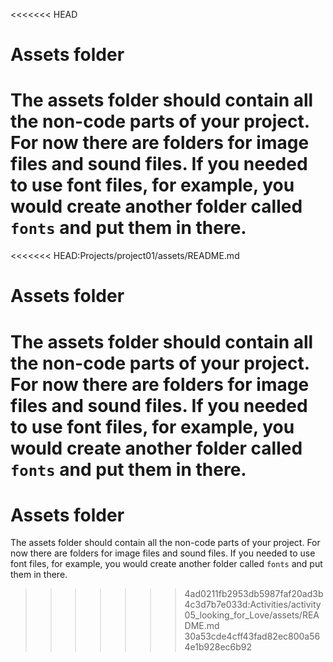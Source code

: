 <<<<<<< HEAD

# Assets folder

The assets folder should contain all the non-code parts of your project. For now there are folders for image files and sound files. If you needed to use font files, for example, you would create another folder called `fonts` and put them in there.
=======
<<<<<<< HEAD:Projects/project01/assets/README.md

# Assets folder

The assets folder should contain all the non-code parts of your project. For now there are folders for image files and sound files. If you needed to use font files, for example, you would create another folder called `fonts` and put them in there.
=======
# Assets folder

The assets folder should contain all the non-code parts of your project. For now there are folders for image files and sound files. If you needed to use font files, for example, you would create another folder called `fonts` and put them in there.
>>>>>>> 4ad0211fb2953db5987faf20ad3b4c3d7b7e033d:Activities/activity05_looking_for_Love/assets/README.md
>>>>>>> 30a53cde4cff43fad82ec800a564e1b928ec6b92
